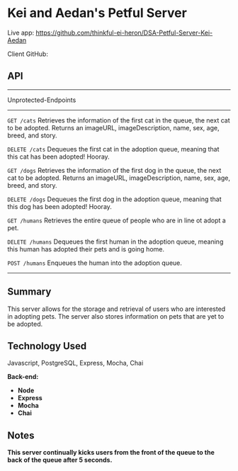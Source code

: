 # Kei and Aedan's Petful Server

Live app: https://github.com/thinkful-ei-heron/DSA-Petful-Server-Kei-Aedan

Client GitHub: 

## API
_________
Unprotected-Endpoints
_____________________

`GET /cats` Retrieves the information of the first cat in the queue, the next cat to be adopted. Returns an imageURL, imageDescription, name, sex, age, breed, and story. 

`DELETE /cats` Dequeues the first cat in the adoption queue, meaning that this cat has been adopted! Hooray.

`GET /dogs` Retrieves the information of the first dog in the queue, the next cat to be adopted. Returns an imageURL, imageDescription, name, sex, age, breed, and story. 

`DELETE /dogs` Dequeues the first dog in the adoption queue, meaning that this dog has been adopted! Hooray. 

`GET /humans` Retrieves the entire queue of people who are in line ot adopt a pet. 

`DELETE /humans` Dequeues the first human in the adoption queue, meaning this human has adopted their pets and
is going home. 

`POST /humans` Enqueues the human into the adoption queue. 
_____

## Summary

This server allows for the storage and retrieval of users who are interested in adopting pets. The server
also stores information on pets that are yet to be adopted.

## Technology Used

Javascript, PostgreSQL, Express, Mocha, Chai

<b>Back-end:<b>
<ul>
  <li>Node</li>
  <li>Express</li>
  <li>Mocha</li>
  <li>Chai</li>
</ul>

## Notes

This server continually kicks users from the front of the queue to the back of the queue after 5 seconds. 